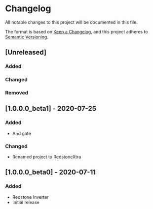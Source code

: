 # Changelog
All notable changes to this project will be documented in this file.

The format is based on [Keep a Changelog](https://keepachangelog.com/en/1.0.0/),
and this project adheres to [Semantic Versioning](https://semver.org/spec/v2.0.0.html).

## [Unreleased]
### Added

### Changed

### Removed

## [1.0.0.0_beta1] - 2020-07-25
### Added
- And gate

### Changed
- Renamed project to RedstoneXtra

## [1.0.0.0_beta0] - 2020-07-11
### Added
- Redstone Inverter
- Initial release